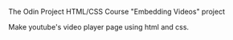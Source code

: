 The Odin Project
HTML/CSS Course
"Embedding Videos" project

Make youtube's video player page using html and css.
